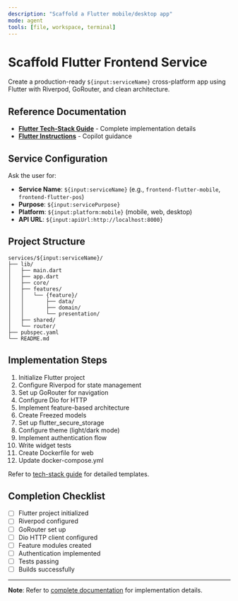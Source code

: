 ```yaml
---
description: "Scaffold a Flutter mobile/desktop app"
mode: agent
tools: [file, workspace, terminal]
---
```


# Scaffold Flutter Frontend Service

Create a production-ready `${input:serviceName}` cross-platform app using Flutter with Riverpod, GoRouter, and clean architecture.

## Reference Documentation

- **[Flutter Tech-Stack Guide](../../../../docs/tech-stacks/frontends/flutter.md)** - Complete implementation details
- **[Flutter Instructions](../instructions/service-frontend-flutter.instructions.md)** - Copilot guidance

## Service Configuration

Ask the user for:
- **Service Name**: `${input:serviceName}` (e.g., `frontend-flutter-mobile`, `frontend-flutter-pos`)
- **Purpose**: `${input:servicePurpose}`
- **Platform**: `${input:platform:mobile}` (mobile, web, desktop)
- **API URL**: `${input:apiUrl:http://localhost:8000}`

## Project Structure

```
services/${input:serviceName}/
├── lib/
│   ├── main.dart
│   ├── app.dart
│   ├── core/
│   ├── features/
│   │   └── {feature}/
│   │       ├── data/
│   │       ├── domain/
│   │       └── presentation/
│   ├── shared/
│   └── router/
├── pubspec.yaml
└── README.md
```

## Implementation Steps

1. Initialize Flutter project
2. Configure Riverpod for state management
3. Set up GoRouter for navigation
4. Configure Dio for HTTP
5. Implement feature-based architecture
6. Create Freezed models
7. Set up flutter_secure_storage
8. Configure theme (light/dark mode)
9. Implement authentication flow
10. Write widget tests
11. Create Dockerfile for web
12. Update docker-compose.yml

Refer to [tech-stack guide](../../../../docs/tech-stacks/frontends/flutter.md) for detailed templates.

## Completion Checklist

- [ ] Flutter project initialized
- [ ] Riverpod configured
- [ ] GoRouter set up
- [ ] Dio HTTP client configured
- [ ] Feature modules created
- [ ] Authentication implemented
- [ ] Tests passing
- [ ] Builds successfully

---

**Note**: Refer to [complete documentation](../../../../docs/tech-stacks/frontends/flutter.md) for implementation details.
